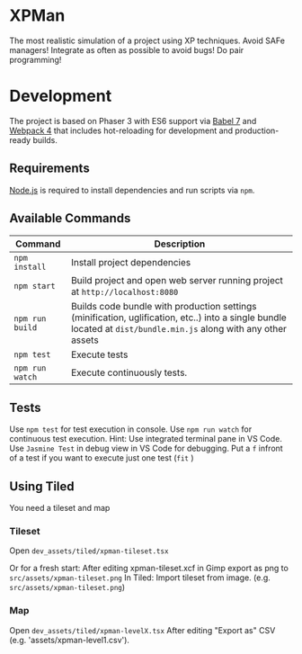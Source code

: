 # XPMan

The most realistic simulation of a project using XP techniques.
Avoid SAFe managers!
Integrate as often as possible to avoid bugs!
Do pair programming! 

# Development

The project is based on Phaser 3 with ES6 support via [Babel 7](https://babeljs.io/) and [Webpack 4](https://webpack.js.org/)
that includes hot-reloading for development and production-ready builds.


## Requirements

[Node.js](https://nodejs.org) is required to install dependencies and run scripts via `npm`.

## Available Commands

| Command | Description |
|---------|-------------|
| `npm install` | Install project dependencies |
| `npm start` | Build project and open web server running project at `http://localhost:8080`|
| `npm run build` | Builds code bundle with production settings (minification, uglification, etc..) into a single bundle located at `dist/bundle.min.js` along with any other assets|
| `npm test` | Execute tests
| `npm run watch` | Execute continuously tests.

## Tests
Use `npm test` for test execution in console.
Use `npm run watch` for continuous test execution. Hint: Use integrated terminal pane in VS Code.
Use `Jasmine Test` in debug view in VS Code for debugging.
Put a `f` infront of a test if you want to execute just one test (`fit` )

## Using Tiled
You need a tileset and map

### Tileset
Open `dev_assets/tiled/xpman-tileset.tsx`

Or for a fresh start: After editing xpman-tileset.xcf in Gimp export as png to `src/assets/xpman-tileset.png`
In Tiled: Import tileset from image. (e.g. `src/assets/xpman-tileset.png`)

### Map
Open `dev_assets/tiled/xpman-levelX.tsx`
After editing "Export as" CSV (e.g. 'assets/xpman-level1.csv').
